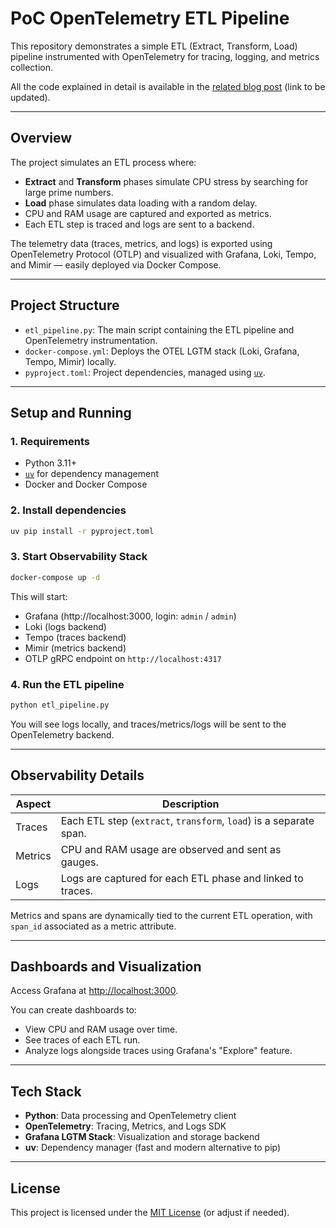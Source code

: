 
# PoC OpenTelemetry ETL Pipeline

This repository demonstrates a simple ETL (Extract, Transform, Load) pipeline instrumented with OpenTelemetry for tracing, logging, and metrics collection.

All the code explained in detail is available in the [related blog post](#) (link to be updated).

---

## Overview

The project simulates an ETL process where:

- **Extract** and **Transform** phases simulate CPU stress by searching for large prime numbers.
- **Load** phase simulates data loading with a random delay.
- CPU and RAM usage are captured and exported as metrics.
- Each ETL step is traced and logs are sent to a backend.

The telemetry data (traces, metrics, and logs) is exported using OpenTelemetry Protocol (OTLP) and visualized with Grafana, Loki, Tempo, and Mimir — easily deployed via Docker Compose.

---

## Project Structure

- `etl_pipeline.py`: The main script containing the ETL pipeline and OpenTelemetry instrumentation.
- `docker-compose.yml`: Deploys the OTEL LGTM stack (Loki, Grafana, Tempo, Mimir) locally.
- `pyproject.toml`: Project dependencies, managed using [`uv`](https://github.com/astral-sh/uv).

---

## Setup and Running

### 1. Requirements

- Python 3.11+
- [`uv`](https://github.com/astral-sh/uv) for dependency management
- Docker and Docker Compose

### 2. Install dependencies

```bash
uv pip install -r pyproject.toml
```

### 3. Start Observability Stack

```bash
docker-compose up -d
```

This will start:
- Grafana (http://localhost:3000, login: `admin` / `admin`)
- Loki (logs backend)
- Tempo (traces backend)
- Mimir (metrics backend)
- OTLP gRPC endpoint on `http://localhost:4317`

### 4. Run the ETL pipeline

```bash
python etl_pipeline.py
```

You will see logs locally, and traces/metrics/logs will be sent to the OpenTelemetry backend.

---

## Observability Details

| Aspect   | Description |
| -------- | ----------- |
| Traces   | Each ETL step (`extract`, `transform`, `load`) is a separate span. |
| Metrics  | CPU and RAM usage are observed and sent as gauges. |
| Logs     | Logs are captured for each ETL phase and linked to traces. |

Metrics and spans are dynamically tied to the current ETL operation, with `span_id` associated as a metric attribute.

---

## Dashboards and Visualization

Access Grafana at [http://localhost:3000](http://localhost:3000).

You can create dashboards to:
- View CPU and RAM usage over time.
- See traces of each ETL run.
- Analyze logs alongside traces using Grafana's "Explore" feature.

---

## Tech Stack

- **Python**: Data processing and OpenTelemetry client
- **OpenTelemetry**: Tracing, Metrics, and Logs SDK
- **Grafana LGTM Stack**: Visualization and storage backend
- **uv**: Dependency manager (fast and modern alternative to pip)

---

## License

This project is licensed under the [MIT License](LICENSE) (or adjust if needed).
